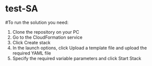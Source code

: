 # test-SA


#To run the solution you need:
1. Clone the repository on your PC
2. Go to the CloudFormation service
3. Click Create stack
4. In the launch options, click
Upload a template file and upload the required YAML file
5. Specify the required variable parameters and click Start Stack
